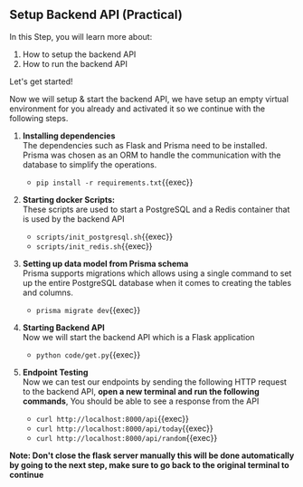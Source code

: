 ## Setup Backend API (Practical)

In this Step, you will learn more about:

1. How to setup the backend API
2. How to run the backend API

Let's get started!

Now we will setup & start the backend API, we have setup an empty virtual environment for you already and activated it so we continue with the following steps. 

1. **Installing dependencies** <br/>
The dependencies such as Flask and Prisma need to be installed. Prisma was chosen as an ORM to handle the communication with the database to simplify the operations.
	-  `pip install -r requirements.txt`{{exec}}

2. **Starting docker Scripts:** <br/>
These scripts are used to start a PostgreSQL and a Redis container that is used by the backend API
	- `scripts/init_postgresql.sh`{{exec}}
	- `scripts/init_redis.sh`{{exec}}

3. **Setting up data model from Prisma schema** <br/>
Prisma supports migrations which allows using a single command to set up the entire PostgreSQL database when it comes to creating the tables and columns.
	-   `prisma migrate dev`{{exec}}

4. **Starting Backend API**<br/>
Now we will start the backend API which is a Flask application 
	-   `python code/get.py`{{exec}}

5. **Endpoint Testing** <br/>
Now we can test our endpoints by sending the following HTTP request to the backend API, **open a new terminal and run the following commands**, You should be able to see a response from the API

	- `curl http://localhost:8000/api`{{exec}}
	- `curl http://localhost:8000/api/today`{{exec}}
	- `curl http://localhost:8000/api/random`{{exec}}

**Note: Don't close the flask server manually this will be done automatically by going to the next step, make sure to go back to the original terminal to continue**
